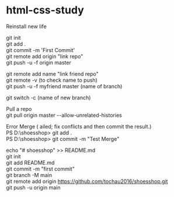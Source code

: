 # html-css-study
Reinstall new life

git init    
git add .    
git commit -m 'First Commit'    
git remote add origin "link repo"    
git push -u -f origin master 

git remote add name "link friend repo"    
git remote -v (to check name to push)    
git push -u -f myfriend master (name of branch)    

git switch -c (name of new branch)    

Pull a repo    
git pull origin master --allow-unrelated-histories    


Error Merge ( ailed; fix conflicts and then commit the result.)    
PS D:\shoesshop> git add .    
PS D:\shoesshop> git commit -m "Test Merge"    

echo "# shoesshop" >> README.md    
git init    
git add README.md   
git commit -m "first commit"    
git branch -M main    
git remote add origin https://github.com/tochau2016/shoesshop.git   
git push -u origin main   
